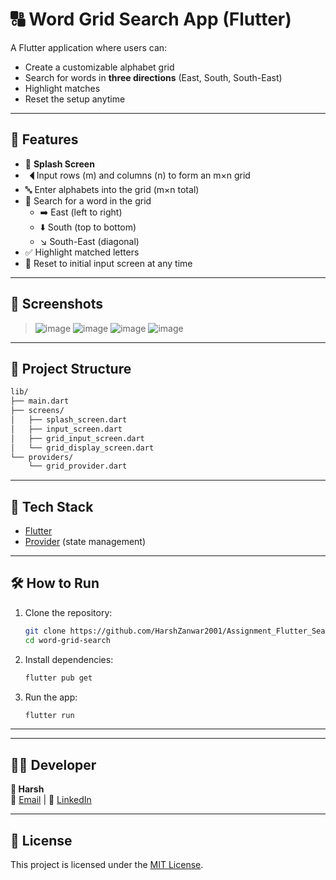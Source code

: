 # 🔠 Word Grid Search App (Flutter)

A Flutter application where users can:
- Create a customizable alphabet grid
- Search for words in **three directions** (East, South, South-East)
- Highlight matches
- Reset the setup anytime

---

## 🚀 Features

- 📱 **Splash Screen**
- 🭮 Input rows (m) and columns (n) to form an m×n grid
- 🔤 Enter alphabets into the grid (m×n total)
- 🧠 Search for a word in the grid
  - ➡️ East (left to right)
  - ⬇️ South (top to bottom)
  - ↘ South-East (diagonal)
- ✅ Highlight matched letters
- 🔁 Reset to initial input screen at any time

---

## 🧩 Screenshots

> ![image](https://github.com/user-attachments/assets/ea04ef75-d6aa-4dad-bc07-a8e74c479538)
> ![image](https://github.com/user-attachments/assets/3284f238-d5f9-4cae-a6ef-115ecc90ae71)
> ![image](https://github.com/user-attachments/assets/a1b52aec-3a13-4efa-bdae-efe742ab41a9)
> ![image](https://github.com/user-attachments/assets/3b17456d-698a-494e-88b8-5ace17c092a7)


---

## 📂 Project Structure

```bash
lib/
├── main.dart
├── screens/
│   ├── splash_screen.dart
│   ├── input_screen.dart
│   ├── grid_input_screen.dart
│   └── grid_display_screen.dart
└── providers/
    └── grid_provider.dart
```

---

## 🔧 Tech Stack

- [Flutter](https://flutter.dev/)
- [Provider](https://pub.dev/packages/provider) (state management)

---

## 🛠️ How to Run

1. Clone the repository:
   ```bash
   git clone https://github.com/HarshZanwar2001/Assignment_Flutter_SearchWord_In_Matrics.git
   cd word-grid-search
   ```

2. Install dependencies:
   ```bash
   flutter pub get
   ```

3. Run the app:
   ```bash
   flutter run
   ```

---



---

## 🧑‍💼 Developer

**👤 Harsh**  
📢 [Email](mailto:zanwarharsh2001@gmail.com) | 💼 [LinkedIn](https://www.linkedin.com/in/harsh-zanwar-46a9b61aa/)  

---

## 📄 License

This project is licensed under the [MIT License](LICENSE).

